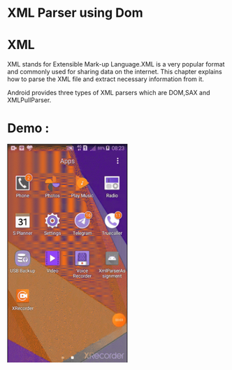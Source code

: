 # XML Parser using Dom
<h1>XML</h1>
<p>
  XML stands for Extensible Mark-up Language.XML is a very popular format and commonly used for sharing data on the internet. This chapter explains how to parse the XML file and extract necessary information from it.

Android provides three types of XML parsers which are DOM,SAX and XMLPullParser.
</p>
<h1>Demo :</h1>
<img height=500 width=275 src="https://github.com/Avinash-dev-code/XMLparserusingDom/blob/master/demo.gif"
/>
